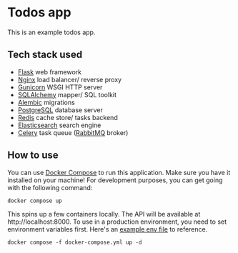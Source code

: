 # Todos app
This is an example todos app.

## Tech stack used
- [Flask](https://github.com/pallets/flask) web framework
- [Nginx](https://github.com/nginx/nginx) load balancer/ reverse proxy
- [Gunicorn](https://github.com/benoitc/gunicorn) WSGI HTTP server
- [SQLAlchemy](https://github.com/sqlalchemy/sqlalchemy) mapper/ SQL toolkit
- [Alembic](https://github.com/sqlalchemy/alembic) migrations
- [PostgreSQL](https://github.com/postgres/postgres) database server
- [Redis](https://github.com/redis/redis) cache store/ tasks backend
- [Elasticsearch](https://github.com/elastic/elasticsearch) search engine
- [Celery](https://github.com/celery/celery) task queue
  ([RabbitMQ](https://github.com/rabbitmq/rabbitmq-server) broker)

## How to use
You can use [Docker Compose](https://github.com/docker/compose) to run this application.
Make sure you have it installed on your machine! For development purposes, you can get
going with the following command:
```text
docker compose up
```
This spins up a few containers locally. The API will be available at
http://localhost:8000. To use in a production environment, you need to set environment
variables first. Here's an [example env file](example.env) to reference.
```text
docker compose -f docker-compose.yml up -d
```
